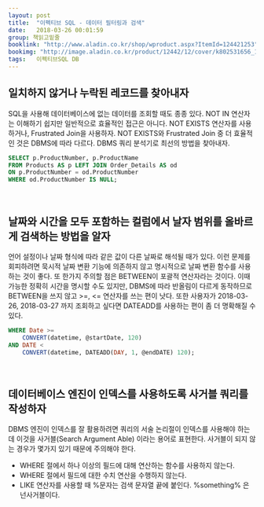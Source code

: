 ```yaml
---
layout: post
title:  "이펙티브 SQL - 데이터 필터링과 검색"
date:   2018-03-26 00:01:59
group: 책읽고밑줄
booklink: "http://www.aladin.co.kr/shop/wproduct.aspx?ItemId=124421253"
bookimg: "http://image.aladin.co.kr/product/12442/12/cover/k802531656_1.jpg"
tags:   이펙티브SQL DB
---
```


## 일치하지 않거나 누락된 레코드를 찾아내자
SQL을 사용해 데이터베이스에 없는 데이터를 조회할 때도 종종  있다. NOT IN 연산자는 이해하기 쉽지만 일반적으로 효율적인 접근은 아니다. NOT EXISTS 연산자를 사용하거나, Frustrated Join을 사용하자. NOT EXISTS와 Frustrated Join 중 더 효율적인 것은 DBMS에 따라 다르다. DBMS 쿼리 분석기로 최선의 방법을 찾아내자. 
```sql
SELECT p.ProductNumber, p.ProductName 
FROM Products AS p LEFT JOIN Order_Details AS od
ON p.ProductNumber = od.ProductNumber
WHERE od.ProductNumber IS NULL;
```

<br/>

## 날짜와 시간을 모두 포함하는 컬럼에서 날자 범위를 올바르게 검색하는 방법을 알자
언어 설정이나 날짜 형식에 따라 같은 값이 다른 날짜로 해석될 때가 있다. 이런 문제를 회피하려면 묵시적 날짜 변환 기능에 의존하지 않고 명시적으로 날짜 변환 함수를 사용하는 것이 좋다. 또 한가지 주의할 점은 BETWEEN이 포괄적 연산자라는 것이다. 이때 가능한 정확히 시간을 명시할 수도 있지만, DBMS에 따라 반올림이 다르게 동작하므로 BETWEEN을 쓰지 않고 >=, <= 연산자를 쓰는 편이 낫다. 또한 사용자가 2018-03-26, 2018-03-27 까지 조회하고 싶다면 DATEADD를 사용하는 편이 좀 더 명확해질 수 있다. 
```sql
WHERE Date >= 
    CONVERT(datetime, @startDate, 120)
AND DATE <
    CONVERT(datetime, DATEADD(DAY, 1, @endDATE) 120);
```

<br/>

## 데이터베이스 엔진이 인덱스를 사용하도록 사거블 쿼리를 작성하자
DBMS 엔진이 인덱스를 잘 활용하려면 쿼리의 서술 논리절이 인덱스를 사용해야 하는데 이것을 사거블(Search Argument Able) 이라는 용어로 표현한다. 사거블이 되지 않는 경우가 몇가지 있기 때문에 주의해야 한다.
- WHERE 절에서 하나 이상의 필드에 대해 연산하는 함수를 사용하지 않는다. 
- WHERE 절에서 필드에 대한 수치 연산을 수행하지 않는다. 
- LIKE 연산자를 사용할 때 %문자는 검색 문자열 끝에 붙인다. %something% 은 넌사거블이다.

<br/>